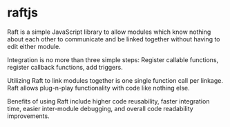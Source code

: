 # raftjs

Raft is a simple JavaScript library to allow modules which know nothing about each other to communicate and be linked together without having to edit either module. 

Integration is no more than three simple steps: Register callable functions, register callback functions, add triggers.

Utilizing Raft to link modules together is one single function call per linkage. Raft allows plug-n-play functionality with code like nothing else.

Benefits of using Raft include higher code reusability, faster integration time, easier inter-module debugging, and overall code readability improvements.